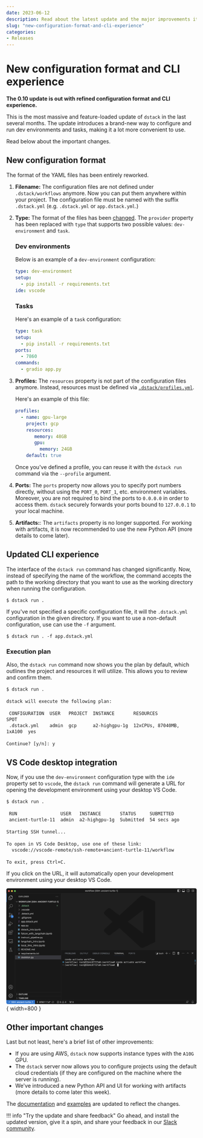 ```yaml
---
date: 2023-06-12
description: Read about the latest update and the major improvements it brings to the tool.
slug: "new-configuration-format-and-cli-experience"
categories:
- Releases
---
```


# New configuration format and CLI experience

__The 0.10 update is out with refined configuration format and CLI experience.__

This is the most massive and feature-loaded update of `dstack` in the last several months.
The update introduces a brand-new way to configure and run dev environments and tasks,
making it a lot more convenient to use.

<!-- more -->

Read below about the important changes.

## New configuration format

The format of the YAML files has been entirely reworked.

1. **Filename:** The configuration files are not defined under `.dstack/workflows` anymore.
Now you can put them anywhere within your project.
The configuration file must be named with the suffix `.dstack.yml` (e.g. `.dstack.yml` or `app.dstack.yml`.) 

2. **Type:** The format of the files has been [changed](../../docs/reference/dstack.yml/index.md). 
    The `provider` property has been replaced with `type` that supports two possible values: `dev-environment` and `task`.
    
    ### Dev environments
    
    Below is an example of a `dev-environment` configuration:
    
    <div editor-title=".dstack.yml"> 
    
    ```yaml
    type: dev-environment
    setup:
      - pip install -r requirements.txt
    ide: vscode
    ```
    
    </div>
    
    ### Tasks
    
    Here's an example of a `task` configuration:
    
    <div editor-title="app.dstack.yml"> 
    
    ```yaml
    type: task
    setup:
      - pip install -r requirements.txt
    ports:
      - 7860
    commands:
      - gradio app.py
    ```
    
    </div>

3. **Profiles:** The `resources` property is not part of the configuration files anymore.
Instead, resources must be defined via [`.dstack/profiles.yml`](../../docs/reference/profiles.yml.md).

    Here's an example of this file:
    
    <div editor-title=".dstack/profiles.yaml"> 
    
    ```yaml
    profiles:
      - name: gpu-large
        project: gcp
        resources:
           memory: 48GB
           gpu:
             memory: 24GB
        default: true
    ```
    
    </div>
   
    Once you've defined a profile, you can reuse it with the `dstack run` command via the `--profile` argument.

4. **Ports:** The `ports` property now allows you to specify port numbers directly, without using the `PORT_0`, `PORT_1`,
   etc. environment variables. Moreover, you are not required to bind the ports to `0.0.0.0` in order to access them.
   `dstack` securely forwards your ports bound to `127.0.0.1` to your local machine.

5. **Artifacts:**: The `artifacts` property is no longer supported. For working with artifacts, it is now recommended to
   use the new Python API (more details to come later).

## Updated CLI experience

The interface of the `dstack run` command has changed significantly.
Now, instead of specifying the name of the workflow, the command accepts the path to the working directory that you want
to use as the working directory when running the configuration.

```shell
$ dstack run . 
```

If you've not specified a specific configuration file, it will the `.dstack.yml` configuration in the given directory.
If you want to use a non-default configuration, use can use the `-f` argument.

<div class="termy">

```shell
$ dstack run . -f app.dstack.yml
```

</div>

### Execution plan

Also, the `dstack run` command now shows you the plan by default, which outlines the project and resources it will
utilize. This allows you to review and confirm them.

```shell
$ dstack run .

dstack will execute the following plan:

 CONFIGURATION  USER   PROJECT  INSTANCE       RESOURCES                 SPOT
 .dstack.yml    admin  gcp      a2-highgpu-1g  12xCPUs, 87040MB, 1xA100  yes

Continue? [y/n]: y
```

## VS Code desktop integration

Now, if you use the `dev-environment` configuration type with the `ide` property set to `vscode`, the `dstack run` command will
generate a URL for opening the development environment using your desktop VS Code.

```shell
$ dstack run . 

 RUN                USER   INSTANCE       STATUS     SUBMITTED 
 ancient-turtle-11  admin  a2-highgpu-1g  Submitted  54 secs ago        
 
Starting SSH tunnel...

To open in VS Code Desktop, use one of these link:
  vscode://vscode-remote/ssh-remote+ancient-turtle-11/workflow
  
To exit, press Ctrl+C.
```

If you click on the URL, it will automatically open your development environment using your desktop VS Code.

![](../../assets/images/dstack-v010-vscode-desktop.png){ width=800 }

## Other important changes

Last but not least, here's a brief list of other improvements:

 * If you are using AWS, `dstack` now supports instance types with the `A10G` GPU.
 * The `dstack` server now allows you to configure projects using the default cloud credentials (if they are
   configured on the machine where the server is running).
 * We've introduced a new Python API and UI for working with artifacts (more details to come later this week).

The [documentation](../../docs) and [examples](https://github.com/dstackai/dstack-examples/blob/main/README.md)
are updated to reflect the changes.

!!! info "Try the update and share feedback"
    Go ahead, and install the updated version, give it a spin, and share your feedback in
    our [Slack community](https://join.slack.com/t/dstackai/shared_invite/zt-xdnsytie-D4qU9BvJP8vkbkHXdi6clQ).


